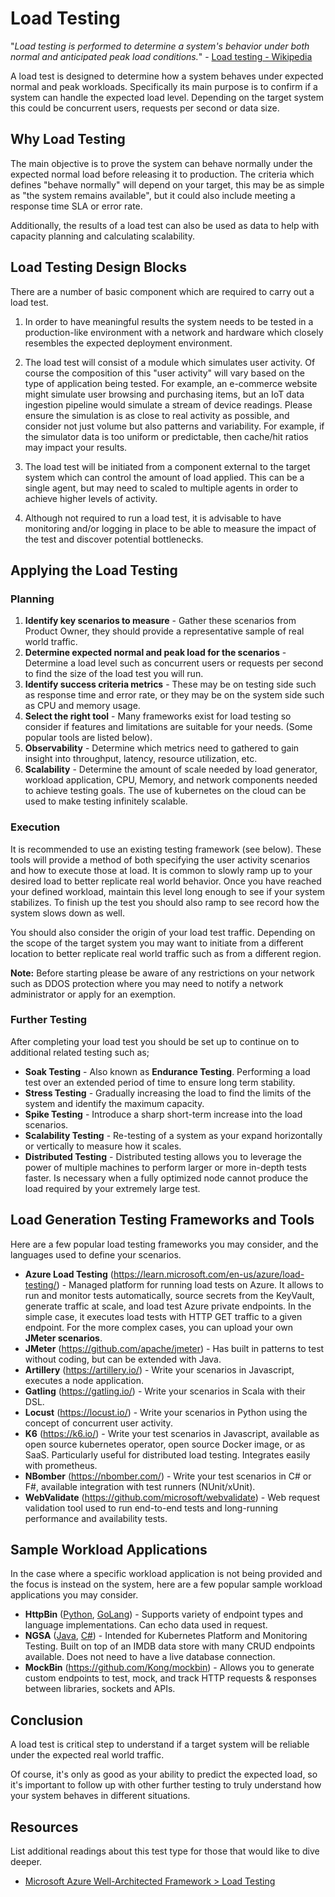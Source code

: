 # Load Testing

"*Load testing is performed to determine a system's behavior under both normal and anticipated peak load conditions.*" - [Load testing - Wikipedia](https://en.wikipedia.org/wiki/Load_testing)

A load test is designed to determine how a system behaves under expected normal and peak workloads. Specifically its main purpose is to confirm if a system can handle the expected load level. Depending on the target system this could be concurrent users, requests per second or data size.

## Why Load Testing

The main objective is to prove the system can behave normally under the expected normal load before releasing it to production. The criteria which defines "behave normally" will depend on your target, this may be as simple as "the system remains available", but it could also include meeting a response time SLA or error rate.

Additionally, the results of a load test can also be used as data to help with capacity planning and calculating scalability.

## Load Testing Design Blocks

There are a number of basic component which are required to carry out a load test.  

1. In order to have meaningful results the system needs to be tested in a production-like environment with a network and hardware which closely resembles the expected deployment environment.

2. The load test will consist of a module which simulates user activity. Of course the composition of this "user activity" will vary based on the type of application being tested. For example, an e-commerce website might simulate user browsing and purchasing items, but an IoT data ingestion pipeline would simulate a stream of device readings. Please ensure the simulation is as close to real activity as possible, and consider not just volume but also patterns and variability. For example, if the simulator data is too uniform or predictable, then cache/hit ratios may impact your results.

3. The load test will be initiated from a component external to the target system which can control the amount of load applied. This can be a single agent, but may need to scaled to multiple agents in order to achieve higher levels of activity.

4. Although not required to run a load test, it is advisable to have monitoring and/or logging in place to be able to measure the impact of the test and discover potential bottlenecks.

## Applying the Load Testing

### Planning

1. **Identify key scenarios to measure** - Gather these scenarios from Product Owner, they should provide a representative sample of real world traffic.
2. **Determine expected normal and peak load for the scenarios** - Determine a load level such as concurrent users or requests per second to find the size of the load test you will run.
3. **Identify success criteria metrics** - These may be on testing side such as response time and error rate, or they may be on the system side such as CPU and memory usage.
4. **Select the right tool** - Many frameworks exist for load testing so consider if features and limitations are suitable for your needs. (Some popular tools are listed below).
5. **Observability** - Determine which metrics need to gathered to gain insight into throughput, latency, resource utilization, etc.
6. **Scalability** - Determine the amount of scale needed by load generator, workload application, CPU, Memory, and network components needed to achieve testing goals. The use of kubernetes on the cloud can be used to make testing infinitely scalable.

### Execution

It is recommended to use an existing testing framework (see below). These tools will provide a method of both specifying the user activity scenarios and how to execute those at load. It is common to slowly ramp up to your desired load to better replicate real world behavior. Once you have reached your defined workload, maintain this level long enough to see if your system stabilizes. To finish up the test you should also ramp to see record how the system slows down as well.

You should also consider the origin of your load test traffic. Depending on the scope of the target system you may want to initiate from a different location to better replicate real world traffic such as from a different region.

**Note:** Before starting please be aware of any restrictions on your network such as DDOS protection where you may need to notify a network administrator or apply for an exemption.

### Further Testing

After completing your load test you should be set up to continue on to additional related testing such as;

- **Soak Testing** - Also known as **Endurance Testing**. Performing a load test over an extended period of time to ensure long term stability.
- **Stress Testing** - Gradually increasing the load to find the limits of the system and identify the maximum capacity.
- **Spike Testing** - Introduce a sharp short-term increase into the load scenarios.
- **Scalability Testing** - Re-testing of a system as your expand horizontally or vertically to measure how it scales.
- **Distributed Testing** - Distributed testing allows you to leverage the power of multiple machines to perform larger or more in-depth tests faster. Is necessary when a fully optimized node cannot produce the load required by your extremely large test.

## Load Generation Testing Frameworks and Tools

Here are a few popular load testing frameworks you may consider, and the languages used to define your scenarios.

- **Azure Load Testing** (<https://learn.microsoft.com/en-us/azure/load-testing/>) - Managed platform for running load tests on Azure. It allows to run and monitor tests automatically, source secrets from the KeyVault, generate traffic at scale, and load test Azure private endpoints. In the simple case, it executes load tests with HTTP GET traffic to a given endpoint. For the more complex cases, you can upload your own **JMeter scenarios**.
- **JMeter** (<https://github.com/apache/jmeter>) - Has built in patterns to test without coding, but can be extended with Java.
- **Artillery** (<https://artillery.io/>) - Write your scenarios in Javascript, executes a node application.
- **Gatling** (<https://gatling.io/>) -  Write your scenarios in Scala with their DSL.
- **Locust** (<https://locust.io/>) - Write your scenarios in Python using the concept of concurrent user activity.
- **K6** (<https://k6.io/>) - Write your test scenarios in Javascript, available as open source kubernetes operator, open source Docker image, or as SaaS. Particularly useful for distributed load testing. Integrates easily with prometheus.
- **NBomber** (<https://nbomber.com/>) - Write your test scenarios in C# or F#, available integration with test runners (NUnit/xUnit).
- **WebValidate** (<https://github.com/microsoft/webvalidate>) - Web request validation tool used to run end-to-end tests and long-running performance and availability tests.

## Sample Workload Applications

In the case where a specific workload application is not being provided and the focus is instead on the system, here are a few popular sample workload applications you may consider.

- **HttpBin** ([Python](https://github.com/postmanlabs/httpbin), [GoLang](https://github.com/mccutchen/go-httpbin)) - Supports variety of endpoint types and language implementations. Can echo data used in request.
- **NGSA** ([Java](https://github.com/retaildevcrews/ngsa-java), [C#](https://github.com/retaildevcrews/ngsa-java)) - Intended for Kubernetes Platform and Monitoring Testing. Built on top of an IMDB data store with many CRUD endpoints available. Does not need to have a live database connection.
- **MockBin** (<https://github.com/Kong/mockbin>) - Allows you to generate custom endpoints to test, mock, and track HTTP requests & responses between libraries, sockets and APIs.


## Conclusion

A load test is critical step to understand if a target system will be reliable under the expected real world traffic.

Of course, it's only as good as your ability to predict the expected load, so it's important to follow up with other further testing to truly understand how your system behaves in different situations.

## Resources

List additional readings about this test type for those that would like to dive deeper.

- [Microsoft Azure Well-Architected Framework > Load Testing](https://learn.microsoft.com/en-us/azure/architecture/framework/scalability/load-testing)
